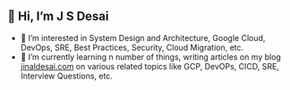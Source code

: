 ## 👋 Hi, I’m J S Desai

- 👀 I’m interested in System Design and Architecture, Google Cloud, DevOps, SRE, Best Practices, Security, Cloud Migration, etc.
- 🌱 I’m currently learning n number of things, writing articles on my blog [jinaldesai.com](https://jinaldesai.com) on various related topics like GCP, DevOPs, CICD, SRE, Interview Questions, etc.